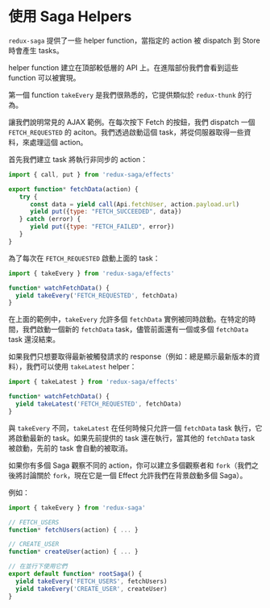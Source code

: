 # 使用 Saga Helpers

`redux-saga` 提供了一些 helper function，當指定的 action 被 dispatch 到 Store 時會產生 tasks。

helper function 建立在頂部較低層的 API 上。在進階部份我們會看到這些 function 可以被實現。

第一個 function `takeEvery` 是我們很熟悉的，它提供類似於 `redux-thunk` 的行為。

讓我們說明常見的 AJAX 範例。在每次按下 Fetch 的按鈕，我們 dispatch 一個 `FETCH_REQUESTED` 的 aciton。我們透過啟動這個 task，將從伺服器取得一些資料，來處理這個 action。

首先我們建立 task 將執行非同步的 action：

```javascript
import { call, put } from 'redux-saga/effects'

export function* fetchData(action) {
   try {
      const data = yield call(Api.fetchUser, action.payload.url)
      yield put({type: "FETCH_SUCCEEDED", data})
   } catch (error) {
      yield put({type: "FETCH_FAILED", error})
   }
}
```

為了每次在 `FETCH_REQUESTED` 啟動上面的 task：

```javascript
import { takeEvery } from 'redux-saga/effects'

function* watchFetchData() {
  yield takeEvery('FETCH_REQUESTED', fetchData)
}
```

在上面的範例中，`takeEvery` 允許多個 `fetchData` 實例被同時啟動。在特定的時間，我們啟動一個新的 `fetchData` task，儘管前面還有一個或多個 `fetchData` task 還沒結束。

如果我們只想要取得最新被觸發請求的 response（例如：總是顯示最新版本的資料），我們可以使用 `takeLatest` helper：

```javascript
import { takeLatest } from 'redux-saga/effects'

function* watchFetchData() {
  yield takeLatest('FETCH_REQUESTED', fetchData)
}
```

與 `takeEvery` 不同，`takeLatest` 在任何時候只允許一個 `fetchData` task 執行，它將啟動最新的 task。如果先前提供的 task 還在執行，當其他的 `fetchData` task 被啟動，先前的 task 會自動的被取消。

如果你有多個 Saga 觀察不同的 action，你可以建立多個觀察者和 `fork`（我們之後將討論關於 `fork`，現在它是一個 Effect 允許我們在背景啟動多個 Saga）。

例如：

```javascript
import { takeEvery } from 'redux-saga'

// FETCH_USERS
function* fetchUsers(action) { ... }

// CREATE_USER
function* createUser(action) { ... }

// 在並行下使用它們
export default function* rootSaga() {
  yield takeEvery('FETCH_USERS', fetchUsers)
  yield takeEvery('CREATE_USER', createUser)
}
```
